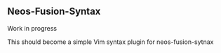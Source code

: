 ## Neos-Fusion-Syntax

Work in progress

This should become a simple Vim syntax plugin for neos-fusion-sytnax
